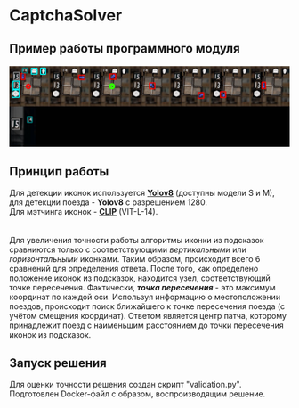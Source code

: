 # CaptchaSolver
## Пример работы программного модуля

![Example](assets/example.png)

## Принцип работы
Для детекции иконок используется [**Yolov8**](https://github.com/ultralytics/ultralytics) (доступны модели S и M), для детекции поезда - **Yolov8** с разрешением 1280. \
Для мэтчинга иконок - [**CLIP**](https://github.com/openai/CLIP) (VIT-L-14). \
<br/><br/>
Для увеличения точности работы алгоритмы иконки из подсказок сравниются только с соответствующими *вертикальными* или *горизонтальными* иконками. Таким образом, происходит всего 6 сравнений для определения ответа. 
После того, как определено положение иконок из подсказок, находится узел, соответствующий точке пересечения. Фактически, ***точка пересечения*** - это максимум координат по каждой оси. Используя информацию о местоположении поездов, происходит поиск ближайшего к точке пересечения поезда (с учётом смещения координат).
Ответом является центр патча, которому принадлежит поезд с наименьшим расстоянием до точки пересечения иконок из подсказок. 

## Запуск решения
Для оценки точности решения создан скрипт "validation.py". 
Подготовлен Docker-файл с образом, воспроизводящим решение.
